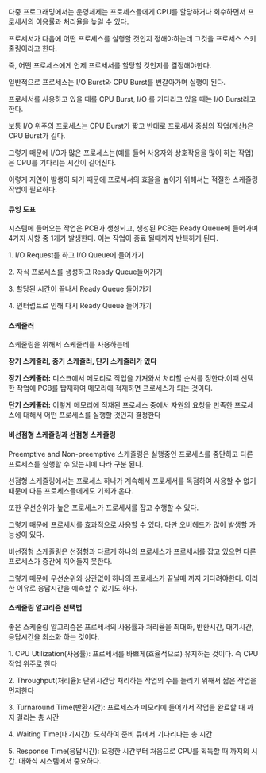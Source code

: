 다중 프로그래밍에서는 운영체제는 프로세스들에게 CPU를 할당하거나 회수하면서 프로세서의 이용률과 처리율을 높일 수 있다.

프로세서가 다음에 어떤 프로세스를 실행할 것인지 정해야하는데 그것을 프로세스 스키줄링이라고 한다.

즉, 어떤 프로세스에게 언제 프로세서를 할당할 것인지를 결정해야한다.

일반적으로 프로세스는 I/O Burst와 CPU Burst를 번갈아가며 실행이 된다.

프로세서를 사용하고 있을 때를 CPU Burst, I/O 를 기다리고 있을 때는 I/O Burst라고 한다.

보통 I/O 위주의 프로세스는 CPU Burst가 짧고 반대로 프로세서 중심의 작업(계산)은 CPU Burst가 길다.

그렇기 때문에 I/O가 많은 프로세스는(예를 들어 사용자와 상호작용을 많이 하는 작업)은 CPU를 기다리는 시간이 길어진다. 

이렇게 지연이 발생이 되기 때문에 프로세서의 효율을 높이기 위해서는 적절한 스케줄링 작업이 필요하다.

#### 큐잉 도표

시스템에 들어오는 작업은 PCB가 생성되고, 생성된 PCB는 Ready Queue에 들어가며 4가지 사항 중 1개가 발생한다. 이는 작업이 종료 될때까지 반복하게 된다.

1\. I/O Request를 하고 I/O Queue에 들어가기

2\. 자식 프로세스를 생성하고 Ready Queue들어가기

3\. 할당된 시간이 끝나서 Ready Queue 들어가기

4\. 인터럽트로 인해 다시 Ready Queue 들어가기

#### 스케줄러

스케줄링을 위해서 스케줄러를 사용하는데 

**장기 스케줄러, 중기 스케줄러, 단기 스케줄러가 있다**

**장기 스케줄러:** 디스크에서 메모리로 작업을 가져와서 처리할 순서를 정한다.이때 선택한 작업에 PCB를 탑재하여 메모리에 적재하면 프로세스가 되는 것이다.

**단기 스케줄러:** 이렇게 메모리에 적재된 프로세스 중에서 자원의 요청을 만족한 프로세스에 대해서 어떤 프로세스를 실행할 것인지 결정한다

#### 비선점형 스케줄링과 선점형 스케줄링

Preemptive and Non-preemptive 스케줄링은 실행중인 프로세스를 중단하고 다른 프로세스를 실행할 수 있는지에 따라 구분 된다.

선점형 스케줄링에서는 프로세스 하나가 계속해서 프로세서를 독점하여 사용할 수 없기 때문에 다른 프로세스들에게도 기회가 온다. 

또한 우선순위가 높은 프로세스가 프로세서를 잡고 수행할 수 있다.

그렇기 때문에 프로세서를 효과적으로 사용할 수 있다. 다만 오버헤드가 많이 발생할 가능성이 있다.

비선점형 스케줄링은 선점형과 다르게 하나의 프로세스가 프로세서를 잡고 있으면 다른 프로세스가 중간에 끼어들지 못한다.

그렇기 때문에 우선순위와 상관없이 하나의 프로세스가 끝날때 까지 기다려야한다. 이러한 이유로 응답시간을 예측할 수 있기도 하다.

#### 스케줄링 알고리즘 선택법

좋은 스케줄링 알고리즘은 프로세서의 사용률과 처리율을 최대화, 반환시간, 대기시간, 응답시간을 최소화 하는 것이다.

1\. CPU Utilization(사용률): 프로세서를 바쁘게(효율적으로) 유지하는 것이다. 즉 CPU 작업 위주로 한다

2\. Throughput(처리율): 단위시간당 처리하는 작업의 수를 늘리기 위해서 짧은 작업을 먼저한다

3\. Turnaround Time(반환시간): 프로세스가 메모리에 들어가서 작업을 완료할 때 까지 걸리는 총 시간

4\. Waiting Time(대기시간): 도착하여 준비 큐에서 기다리다는 총 시간

5\. Response Time(응답시간): 요청한 시간부터 처음으로 CPU를 획득할 때 까지의 시간. 대화식 시스템에서 중요하다.
